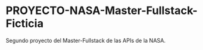 # PROYECTO-NASA-Master-Fullstack-Ficticia
Segundo proyecto del Master-Fullstack de las APIs de la NASA.
